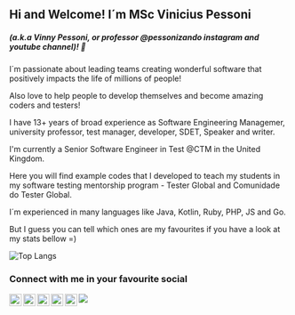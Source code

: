 ## Hi and Welcome! I´m MSc Vinicius Pessoni 
##### (a.k.a Vinny Pessoni, or professor @pessonizando instagram and youtube channel)! 👋

I´m passionate about leading teams creating wonderful software that positively impacts the life of millions of people! 

Also love to help people to develop themselves and become amazing coders and testers!

I have 13+ years of broad experience as Software Engineering Managemer, university professor, test manager, developer, SDET, Speaker and writer. 

I'm currently a Senior Software Engineer in Test @CTM in the United Kingdom. 

Here you will find example codes that I developed to teach my students in my software testing mentorship program - Tester Global and Comunidade do Tester Global.

I´m experienced in many languages like Java, Kotlin, Ruby, PHP, JS and Go. 

But I guess you can tell which ones are my favourites if you have a look at my stats bellow =)

![Top Langs](https://github-readme-stats.vercel.app/api/top-langs/?username=vinnypessoni&hide=TeX&layout=compact)

### Connect with me in your favourite social

<a href="https://www.instagram.com/pessonizando/">
  <img align="left" alt="Vinicius Pessoni on Instagram" width="22px" src="https://cdn.jsdelivr.net/npm/simple-icons@v3/icons/instagram.svg" />
</a>

<a href="https://www.youtube.com/pessonizando/">
  <img align="left" alt="Vinicius Pessoni on Instagram" width="22px" src="https://cdn.jsdelivr.net/npm/simple-icons@3.13.0/icons/youtube.svg" />
</a>

<a href="https://twitter.com/pessonizando">
  <img align="left" alt="Vinicius Pessoni on Twitter | Twitter" width="22px" src="https://cdn.jsdelivr.net/npm/simple-icons@v3/icons/twitter.svg" />
</a>
<a href="https://www.linkedin.com/in/viniciuspessoni/?locale=en_US">
  <img align="left" alt="Vinicius Pessoni on LinkdeIN" width="22px" src="https://cdn.jsdelivr.net/npm/simple-icons@v3/icons/linkedin.svg" />
</a>
<a href="https://t.me/pessonizando">
  <img align="left" alt="Vinicius Pessoni on Telegram" width="22px" src="https://cdn.jsdelivr.net/npm/simple-icons@v3/icons/telegram.svg" />
</a>


![](https://visitor-badge.glitch.me/badge?page_id=vinnypessoni)
